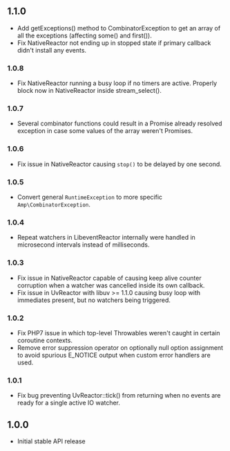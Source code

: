 1.1.0
-----

- Add getExceptions() method to CombinatorException to get an
  array of all the exceptions (affecting some() and first()).
- Fix NativeReactor not ending up in stopped state if primary
  callback didn't install any events.

### 1.0.8

- Fix NativeReactor running a busy loop if no timers are active.
  Properly block now in NativeReactor inside stream_select().

### 1.0.7

- Several combinator functions could result in a Promise already
  resolved exception in case some values of the array weren't
  Promises.

### 1.0.6

- Fix issue in NativeReactor causing `stop()` to be delayed by
  one second.

### 1.0.5

- Convert general `RuntimeException` to more specific
  `Amp\CombinatorException`.

### 1.0.4

- Repeat watchers in LibeventReactor internally were handled in
  microsecond intervals instead of milliseconds.

### 1.0.3

- Fix issue in NativeReactor capable of causing keep alive
  counter corruption when a watcher was cancelled inside its
  own callback.
- Fix issue in UvReactor with libuv >= 1.1.0 causing busy loop
  with immediates present, but no watchers being triggered.

### 1.0.2

- Fix PHP7 issue in which top-level Throwables weren't caught
  in certain coroutine contexts.
- Remove error suppression operator on optionally null option
  assignment to avoid spurious E_NOTICE output when custom
  error handlers are used.

### 1.0.1

- Fix bug preventing UvReactor::tick() from returning when no
  events are ready for a single active IO watcher.

1.0.0
-----

- Initial stable API release

